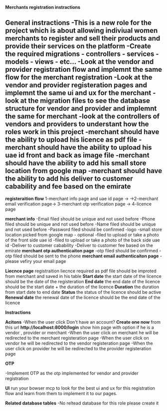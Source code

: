 
**Merchants registration instractions**


**General instractions**
-This is a new role for the project which is about allowing indiviual women merchants to register and sell their products and provide their services on the platform
-Create the required migrations - controllers - services - models - views - etc...
-Look at the vendor and provider registration flow and implemnt the same flow for the merchant registration
-Look at the vendor and provider registeration pages and implemnt the same ui and ux for the merchant 
-look at the migration files to see the database structure for vendor and provider and implemnt the same for merchant
-look at the controllers of vendors and providers to understant how the roles work in this project
-merchant should have the ability to upload his licence as pdf file
-merchant should have the ability to upload his uae id front and back as image file
-merchant should have the ability to add his small store location from google map
-merchant should have the ability to add his deliver to customer cabability and fee based on the emirate
-



**registeraition flow**
1-merchant info page and uae id page  -> ->2-merchant email verification page-> 3-merchant otp verification page -> 4-licence page

**merchant info**
-Email filed should be unique and not used before
-Phone filed should be unique and not used before
-Name filed should be unique and not used before
-Password filed should be confirmed
-logo
-small store location picked from google map - optional
-filed to upload or take a photo of the front side uae id
-filed to upload or take a photo of the back side uae id
-Deliver to customer cabability 
-Deliver to customer fee based on the emirate
**merchant otp authenticaiton page**
-otp filed should be confirmed
-otp filed should be sent to the phone
**merchant email authenticaiton page**
-please vefiry your email page


**Liecnce page**
registraition liecnce required as pdf file should be improted from  merchant and saved in his table
**Start date**
the start date of the licence should be the date of the registeration
**End date**
the end date of the licence should be the start date + the duration of the licence
**Duration**
the duration from start date to end date
**Status**
the status of the licence should be active
**Renewal date**
the renewal date of the licence should be the end date of the licence

**Instractions**

**Acitons**
-When the user click Don't have an account? **Create one now**
from this url **http://localhost:8000/login** show him page with option if he is a vendor , provider or merchant
-When the user click on merchant he will be redirected to the merchant registeration page
-When the user click on vendor he will be redirected to the vendor registeration page
-When the user click on provider he will be redirected to the provider registeration page


**OTP**

-Implement OTP as the otp implemented for vendor and provider registration


**UI**
run your bowser mcp to look for the best ui and ux for this registration flow and learn from them to implement it to our pages.

**Related database tables**
-No reltead database for this role please create it

